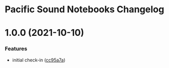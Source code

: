 # Pacific Sound Notebooks Changelog

# 1.0.0 (2021-10-10)


### Features

* initial check-in ([cc95a7a](https://github.com/mbari-org/pacific-sound-notebooks/commit/cc95a7aa54536b619606ace02a2cdf561d8accaa))

